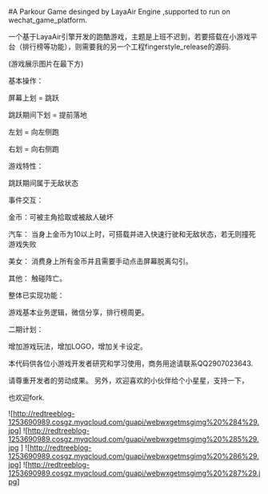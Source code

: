 #A Parkour Game desinged by LayaAir Engine ,supported to run on wechat_game_platform.

一个基于LayaAir引擎开发的跑酷游戏，主题是上班不迟到，若要搭载在小游戏平台（排行榜等功能），则需要我的另一个工程fingerstyle_release的源码.

(游戏展示图片在最下方)

基本操作：

屏幕上划 = 跳跃

跳跃期间下划 = 提前落地

左划 = 向左侧跑

右划 = 向右侧跑


游戏特性：

跳跃期间属于无敌状态

事件交互：

金币：可被主角拾取或被敌人破坏

汽车： 当身上金币为10以上时，可搭载并进入快速行驶和无敌状态，若无则撞死游戏失败

美女： 消费身上所有金币并且需要手动点击屏幕脱离勾引。

其他： 触碰阵亡。


整体已实现功能：

游戏基本业务逻辑，微信分享，排行榜周更。

二期计划：

增加游戏玩法，增加LOGO，增加关卡设定。

本代码供各位小游戏开发者研究和学习使用，商务用途请联系QQ2907023643.

请尊重开发者的劳动成果。 另外，欢迎喜欢的小伙伴给个小星星，支持一下，

也欢迎fork.

![http://redtreeblog-1253690989.cosgz.myqcloud.com/guapi/webwxgetmsgimg%20%284%29.jpg]
![http://redtreeblog-1253690989.cosgz.myqcloud.com/guapi/webwxgetmsgimg%20%285%29.jpg  ]
![http://redtreeblog-1253690989.cosgz.myqcloud.com/guapi/webwxgetmsgimg%20%286%29.jpg]
![http://redtreeblog-1253690989.cosgz.myqcloud.com/guapi/webwxgetmsgimg%20%287%29.jpg]

